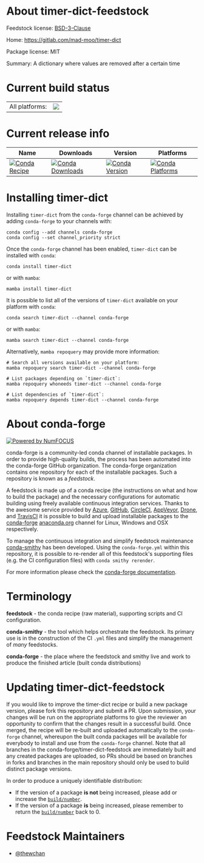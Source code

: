 About timer-dict-feedstock
==========================

Feedstock license: [BSD-3-Clause](https://github.com/conda-forge/timer-dict-feedstock/blob/main/LICENSE.txt)

Home: https://gitlab.com/mad-moo/timer-dict

Package license: MIT

Summary: A dictionary where values are removed after a certain time

Current build status
====================


<table><tr><td>All platforms:</td>
    <td>
      <a href="https://dev.azure.com/conda-forge/feedstock-builds/_build/latest?definitionId=22752&branchName=main">
        <img src="https://dev.azure.com/conda-forge/feedstock-builds/_apis/build/status/timer-dict-feedstock?branchName=main">
      </a>
    </td>
  </tr>
</table>

Current release info
====================

| Name | Downloads | Version | Platforms |
| --- | --- | --- | --- |
| [![Conda Recipe](https://img.shields.io/badge/recipe-timer--dict-green.svg)](https://anaconda.org/conda-forge/timer-dict) | [![Conda Downloads](https://img.shields.io/conda/dn/conda-forge/timer-dict.svg)](https://anaconda.org/conda-forge/timer-dict) | [![Conda Version](https://img.shields.io/conda/vn/conda-forge/timer-dict.svg)](https://anaconda.org/conda-forge/timer-dict) | [![Conda Platforms](https://img.shields.io/conda/pn/conda-forge/timer-dict.svg)](https://anaconda.org/conda-forge/timer-dict) |

Installing timer-dict
=====================

Installing `timer-dict` from the `conda-forge` channel can be achieved by adding `conda-forge` to your channels with:

```
conda config --add channels conda-forge
conda config --set channel_priority strict
```

Once the `conda-forge` channel has been enabled, `timer-dict` can be installed with `conda`:

```
conda install timer-dict
```

or with `mamba`:

```
mamba install timer-dict
```

It is possible to list all of the versions of `timer-dict` available on your platform with `conda`:

```
conda search timer-dict --channel conda-forge
```

or with `mamba`:

```
mamba search timer-dict --channel conda-forge
```

Alternatively, `mamba repoquery` may provide more information:

```
# Search all versions available on your platform:
mamba repoquery search timer-dict --channel conda-forge

# List packages depending on `timer-dict`:
mamba repoquery whoneeds timer-dict --channel conda-forge

# List dependencies of `timer-dict`:
mamba repoquery depends timer-dict --channel conda-forge
```


About conda-forge
=================

[![Powered by
NumFOCUS](https://img.shields.io/badge/powered%20by-NumFOCUS-orange.svg?style=flat&colorA=E1523D&colorB=007D8A)](https://numfocus.org)

conda-forge is a community-led conda channel of installable packages.
In order to provide high-quality builds, the process has been automated into the
conda-forge GitHub organization. The conda-forge organization contains one repository
for each of the installable packages. Such a repository is known as a *feedstock*.

A feedstock is made up of a conda recipe (the instructions on what and how to build
the package) and the necessary configurations for automatic building using freely
available continuous integration services. Thanks to the awesome service provided by
[Azure](https://azure.microsoft.com/en-us/services/devops/), [GitHub](https://github.com/),
[CircleCI](https://circleci.com/), [AppVeyor](https://www.appveyor.com/),
[Drone](https://cloud.drone.io/welcome), and [TravisCI](https://travis-ci.com/)
it is possible to build and upload installable packages to the
[conda-forge](https://anaconda.org/conda-forge) [anaconda.org](https://anaconda.org/)
channel for Linux, Windows and OSX respectively.

To manage the continuous integration and simplify feedstock maintenance
[conda-smithy](https://github.com/conda-forge/conda-smithy) has been developed.
Using the ``conda-forge.yml`` within this repository, it is possible to re-render all of
this feedstock's supporting files (e.g. the CI configuration files) with ``conda smithy rerender``.

For more information please check the [conda-forge documentation](https://conda-forge.org/docs/).

Terminology
===========

**feedstock** - the conda recipe (raw material), supporting scripts and CI configuration.

**conda-smithy** - the tool which helps orchestrate the feedstock.
                   Its primary use is in the construction of the CI ``.yml`` files
                   and simplify the management of *many* feedstocks.

**conda-forge** - the place where the feedstock and smithy live and work to
                  produce the finished article (built conda distributions)


Updating timer-dict-feedstock
=============================

If you would like to improve the timer-dict recipe or build a new
package version, please fork this repository and submit a PR. Upon submission,
your changes will be run on the appropriate platforms to give the reviewer an
opportunity to confirm that the changes result in a successful build. Once
merged, the recipe will be re-built and uploaded automatically to the
`conda-forge` channel, whereupon the built conda packages will be available for
everybody to install and use from the `conda-forge` channel.
Note that all branches in the conda-forge/timer-dict-feedstock are
immediately built and any created packages are uploaded, so PRs should be based
on branches in forks and branches in the main repository should only be used to
build distinct package versions.

In order to produce a uniquely identifiable distribution:
 * If the version of a package **is not** being increased, please add or increase
   the [``build/number``](https://docs.conda.io/projects/conda-build/en/latest/resources/define-metadata.html#build-number-and-string).
 * If the version of a package **is** being increased, please remember to return
   the [``build/number``](https://docs.conda.io/projects/conda-build/en/latest/resources/define-metadata.html#build-number-and-string)
   back to 0.

Feedstock Maintainers
=====================

* [@thewchan](https://github.com/thewchan/)

